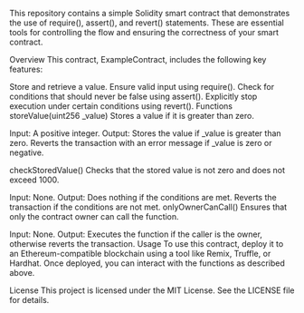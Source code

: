 This repository contains a simple Solidity smart contract that demonstrates the use of require(), assert(), and revert() statements. These are essential tools for controlling the flow and ensuring the correctness of your smart contract.

Overview
This contract, ExampleContract, includes the following key features:

Store and retrieve a value.
Ensure valid input using require().
Check for conditions that should never be false using assert().
Explicitly stop execution under certain conditions using revert().
Functions
storeValue(uint256 _value)
Stores a value if it is greater than zero.

Input: A positive integer.
Output:
Stores the value if _value is greater than zero.
Reverts the transaction with an error message if _value is zero or negative.

checkStoredValue()
Checks that the stored value is not zero and does not exceed 1000.

Input: None.
Output:
Does nothing if the conditions are met.
Reverts the transaction if the conditions are not met.
onlyOwnerCanCall()
Ensures that only the contract owner can call the function.

Input: None.
Output: Executes the function if the caller is the owner, otherwise reverts the transaction.
Usage
To use this contract, deploy it to an Ethereum-compatible blockchain using a tool like Remix, Truffle, or Hardhat. Once deployed, you can interact with the functions as described above.

License
This project is licensed under the MIT License. See the LICENSE file for details.
